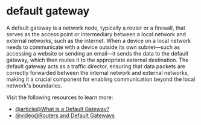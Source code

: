 # default gateway

A default gateway is a network node, typically a router or a firewall, that serves as the access point or intermediary between a local network and external networks, such as the internet. When a device on a local network needs to communicate with a device outside its own subnet—such as accessing a website or sending an email—it sends the data to the default gateway, which then routes it to the appropriate external destination. The default gateway acts as a traffic director, ensuring that data packets are correctly forwarded between the internal network and external networks, making it a crucial component for enabling communication beyond the local network's boundaries.

Visit the following resources to learn more:

- [@article@What is a Default Gateway?](https://nordvpn.com/blog/what-is-a-default-gateway/?srsltid=AfmBOoosi5g4acnT9Gv_B86FMGr72hWDhk8J-4jr1HvxPCSu96FikCyw)
- [@video@Routers and Default Gateways](https://www.youtube.com/watch?v=JOomC1wFrbU)